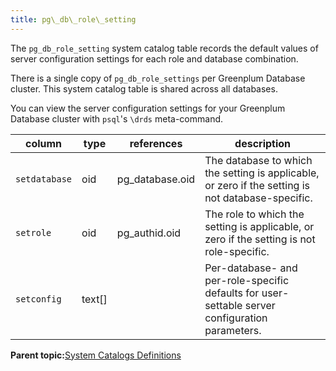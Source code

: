 ```yaml
---
title: pg\_db\_role\_setting 
---
```


The `pg_db_role_setting` system catalog table records the default values of server configuration settings for each role and database combination.

There is a single copy of `pg_db_role_settings` per Greenplum Database cluster. This system catalog table is shared across all databases.

You can view the server configuration settings for your Greenplum Database cluster with `psql`'s `\drds` meta-command.

|column|type|references|description|
|------|----|----------|-----------|
|`setdatabase`|oid|pg\_database.oid|The database to which the setting is applicable, or zero if the setting is not database-specific.|
|`setrole`|oid|pg\_authid.oid|The role to which the setting is applicable, or zero if the setting is not role-specific.|
|`setconfig`|text\[\]| |Per-database- and per-role-specific defaults for user-settable server configuration parameters.|

**Parent topic:**[System Catalogs Definitions](../system_catalogs/catalog_ref-html.html)

